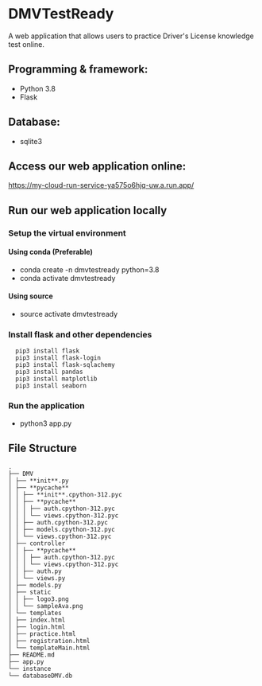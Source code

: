 # DMVTestReady

A web application that allows users to practice Driver's License knowledge test online.

## Programming & framework:

- Python 3.8
- Flask

## Database:

- sqlite3

## Access our web application online:

https://my-cloud-run-service-ya575o6hjq-uw.a.run.app/

## Run our web application locally

### Setup the virtual environment

#### Using conda (Preferable)

- conda create -n dmvtestready python=3.8
- conda activate dmvtestready

#### Using source

- source activate dmvtestready

### Install flask and other dependencies

```
  pip3 install flask
  pip3 install flask-login
  pip3 install flask-sqlachemy
  pip3 install pandas
  pip3 install matplotlib
  pip3 install seaborn
```

### Run the application

- python3 app.py

## File Structure

```
.
├── DMV
│ ├── **init**.py
│ ├── **pycache**
│ │ ├── **init**.cpython-312.pyc
│ │ ├── **pycache**
│ │ │ ├── auth.cpython-312.pyc
│ │ │ └── views.cpython-312.pyc
│ │ ├── auth.cpython-312.pyc
│ │ ├── models.cpython-312.pyc
│ │ └── views.cpython-312.pyc
│ ├── controller
│ │ ├── **pycache**
│ │ │ ├── auth.cpython-312.pyc
│ │ │ └── views.cpython-312.pyc
│ │ ├── auth.py
│ │ └── views.py
│ ├── models.py
│ ├── static
│ │ ├── logo3.png
│ │ └── sampleAva.png
│ └── templates
│ ├── index.html
│ ├── login.html
│ ├── practice.html
│ ├── registration.html
│ └── templateMain.html
├── README.md
├── app.py
└── instance
└── databaseDMV.db
```

